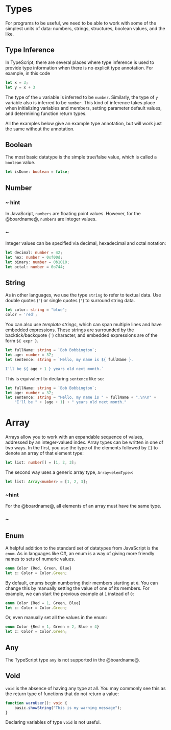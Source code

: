 # Types

For programs to be useful, we need to be able to work with some of the simplest units of data: 
numbers, strings, structures, boolean values, and the like.

## Type Inference

In TypeScript, there are several places where type inference is used to provide type information when there is
no explicit type annotation. For example, in this code

```typescript
let x = 3;
let y = x + 3
```

The type of the `x` variable is inferred to be `number`. Similarly, the type of `y` variable also is inferred to be `number`.
This kind of inference takes place when initializing variables and members, 
setting parameter default values, and determining function return types.

All the examples below give an example type annotation, but will work just the same without the annotation.

## Boolean

The most basic datatype is the simple true/false value, which is called a `boolean` value.

```typescript
let isDone: boolean = false;
```

## Number

### ~ hint 
In JavaScript, `numbers` are floating point values.
However, for the @boardname@, `numbers` are integer values.
### ~

Integer values can be specified via decimal, hexadecimal and octal notation:

```typescript
let decimal: number = 42;
let hex: number = 0xf00d;
let binary: number = 0b1010;
let octal: number = 0o744;
```

## String

As in other languages, we use the type `string` to refer to textual data.
Use double quotes (`"`) or single quotes (`'`) to surround string data.

```typescript
let color: string = "blue";
color = 'red';
```

You can also use *template strings*, which can span multiple lines and have embedded expressions.
These strings are surrounded by the backtick/backquote (`` ` ``) character, and embedded expressions are of the form `${ expr }`.

```typescript
let fullName: string = `Bob Bobbington`;
let age: number = 37;
let sentence: string = `Hello, my name is ${ fullName }.

I'll be ${ age + 1 } years old next month.`
```

This is equivalent to declaring `sentence` like so:

```typescript
let fullName: string = `Bob Bobbington`;
let age: number = 37;
let sentence: string = "Hello, my name is " + fullName + ".\n\n" +
    "I'll be " + (age + 1) + " years old next month."
```

# Array

Arrays allow you to work with an expandable sequence of values, addressed by an integer-valued index.
Array types can be written in one of two ways.
In the first, you use the type of the elements followed by `[]` to denote an array of that element type:

```typescript
let list: number[] = [1, 2, 3];
```

The second way uses a generic array type, `Array<elemType>`:

```typescript
let list: Array<number> = [1, 2, 3];
```

### ~hint
For the @boardname@, all elements of an array must have the same type.
### ~

## Enum

A helpful addition to the standard set of datatypes from JavaScript is the `enum`.
As in languages like C#, an enum is a way of giving more friendly names to sets of numeric values.

```typescript
enum Color {Red, Green, Blue}
let c: Color = Color.Green;
```

By default, enums begin numbering their members starting at `0`.
You can change this by manually setting the value of one of its members.
For example, we can start the previous example at `1` instead of `0`:

```typescript
enum Color {Red = 1, Green, Blue}
let c: Color = Color.Green;
```

Or, even manually set all the values in the enum:

```typescript
enum Color {Red = 1, Green = 2, Blue = 4}
let c: Color = Color.Green;
```

## Any

The TypeScript type `any` is not supported in the @boardname@.

## Void

`void` is the absence of having any type at all.
You may commonly see this as the return type of functions that do not return a value:

```typescript
function warnUser(): void {
    basic.showString("This is my warning message");
}
```

Declaring variables of type `void` is not useful.
